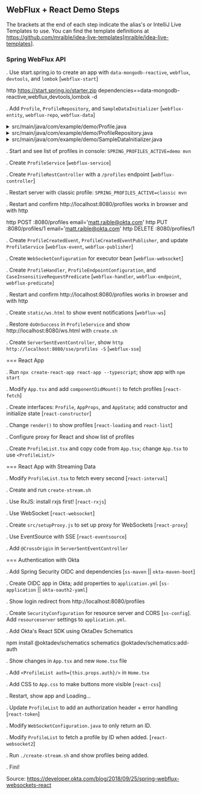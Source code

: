 ## WebFlux + React Demo Steps

The brackets at the end of each step indicate the alias's or IntelliJ Live Templates to use. You can find the template definitions at https://github.com/mraible/idea-live-templates[mraible/idea-live-templates].

### Spring WebFlux API

. Use start.spring.io to create an app with `data-mongodb-reactive`, `webflux`, `devtools`, and `lombok` [`webflux-start`]

  http https://start.spring.io/starter.zip dependencies==data-mongodb-reactive,webflux,devtools,lombok -d

. Add `Profile`, `ProfileRepository`, and `SampleDataInitializer` [`webflux-entity`, `webflux-repo`, `webflux-data`]

<details>
 <summary>src/main/java/com/example/demo/Profile.java</summary>
[source,java]
----
package com.example.demo;

import lombok.AllArgsConstructor;
import lombok.Data;
import lombok.NoArgsConstructor;
import org.springframework.data.annotation.Id;
import org.springframework.data.mongodb.core.mapping.Document;

@Document
@Data
@AllArgsConstructor
@NoArgsConstructor
class Profile {

    @Id
    private String id;

    private String email;
}
----
</details>

<details>
 <summary>src/main/java/com/example/demo/ProfileRepository.java</summary>
[source,java]
----
package com.example.demo;

import org.springframework.data.mongodb.repository.ReactiveMongoRepository;

interface ProfileRepository extends ReactiveMongoRepository<Profile, String> {
}
----
</details>

<details>
 <summary>src/main/java/com/example/demo/SampleDataInitializer.java</summary>
[source,java]
----
package com.example.demo;

import lombok.extern.log4j.Log4j2;
import org.springframework.boot.context.event.ApplicationReadyEvent;
import org.springframework.context.ApplicationListener;
import org.springframework.stereotype.Component;
import reactor.core.publisher.Flux;

import java.util.UUID;

@Log4j2
@Component
@org.springframework.context.annotation.Profile("demo")
class SampleDataInitializer implements ApplicationListener<ApplicationReadyEvent> {

    private final ProfileRepository repository;

    public SampleDataInitializer(ProfileRepository repository) {
        this.repository = repository;
    }

    @Override
    public void onApplicationEvent(ApplicationReadyEvent event) {
        repository
            .deleteAll()
            .thenMany(
                reactor.core.publisher.Flux
                    .just("A", "B", "C", "D")
                    .map(name -> new Profile(UUID.randomUUID().toString(), name + "@email.com"))
                    .flatMap(repository::save)
            )
            .thenMany(repository.findAll())
            .subscribe(profile -> log.info("saving " + profile.toString()));
    }
}
----
</details>

. Start and see list of profiles in console: `SPRING_PROFILES_ACTIVE=demo mvn`

. Create `ProfileService` [`webflux-service`]

. Create `ProfileRestController` with a `/profiles` endpoint [`webflux-controller`]

. Restart server with classic profile: `SPRING_PROFILES_ACTIVE=classic mvn`

. Restart and confirm http://localhost:8080/profiles works in browser and with http

  http POST :8080/profiles email='matt.raible@okta.com'
  http PUT :8080/profiles/1 email='matt.raible@okta.com'
  http DELETE :8080/profiles/1

. Create `ProfileCreatedEvent`, `ProfileCreatedEventPublisher`, and update `ProfileService` [`webflux-event`, `webflux-publisher`]

. Create `WebSocketConfiguration` for executor bean [`webflux-websocket`]

. Create `ProfileHandler`, `ProfileEndpointConfiguration`, and `CaseInsensitiveRequestPredicate` [`webflux-handler`, `webflux-endpoint`, `webflux-predicate`]

. Restart and confirm http://localhost:8080/profiles works in browser and with http

. Create `static/ws.html` to show event notifications [`webflux-ws`]

. Restore `doOnSuccess` in `ProfileService` and show http://localhost:8080/ws.html with `create.sh`

. Create `ServerSentEventController`, show `http http://localhost:8080/sse/profiles -S` [`webflux-sse`]

=== React App

. Run `npx create-react-app react-app --typescript`; show app with `npm start`

. Modify `App.tsx` and add `componentDidMount()` to fetch profiles [`react-fetch`]

. Create interfaces: `Profile`, `AppProps`, and `AppState`; add constructor and initialize state [`react-constructor`]

. Change `render()` to show profiles [`react-loading` and `react-list`]

. Configure proxy for React and show list of profiles

. Create `ProfileList.tsx` and copy code from `App.tsx`; change `App.tsx` to use `<ProfileList/>`

=== React App with Streaming Data

. Modify `ProfileList.tsx` to fetch every second [`react-interval`]

. Create and run `create-stream.sh`

. Use RxJS: install rxjs first! [`react-rxjs`]

. Use WebSocket [`react-websocket`]

. Create `src/setupProxy.js` to set up proxy for WebSockets [`react-proxy`]

. Use EventSource with SSE [`react-eventsource`]

. Add `@CrossOrigin` in `ServerSentEventController`

=== Authentication with Okta

. Add Spring Security OIDC and dependencies [`ss-maven` || `okta-maven-boot`]

. Create OIDC app in Okta; add properties to `application.yml` [`ss-application` || `okta-oauth2-yaml`]

. Show login redirect from http://localhost:8080/profiles

. Create `SecurityConfiguration` for resource server and CORS [`ss-config`]. Add `resourceserver` settings to `application.yml`.

. Add Okta's React SDK using OktaDev Schematics

  npm install @oktadev/schematics
  schematics @oktadev/schematics:add-auth

. Show changes in `App.tsx` and new `Home.tsx` file

. Add `<ProfileList auth={this.props.auth}/>` in `Home.tsx`

. Add CSS to `App.css` to make buttons more visible [`react-css`]

. Restart, show app and Loading...

. Update `ProfileList` to add an authorization header + error handling [`react-token`]

. Modify `WebSocketConfiguration.java` to only return an ID.

. Modify `ProfileList` to fetch a profile by ID when added. [`react-websocket2`]

. Run `./create-stream.sh` and show profiles being added.

. Fini!

Source: https://developer.okta.com/blog/2018/09/25/spring-webflux-websockets-react
